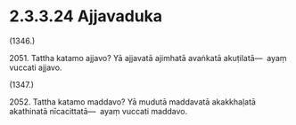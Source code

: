 

# 2.3.3.24 Ajjavaduka





(1346.)

2051\. Tattha katamo ajjavo? Yā ajjavatā ajimhatā avaṅkatā akuṭilatā—  ayaṃ vuccati ajjavo.

(1347.)

2052\. Tattha katamo maddavo? Yā mudutā maddavatā akakkhaḷatā akathinatā nīcacittatā—  ayaṃ vuccati maddavo.



